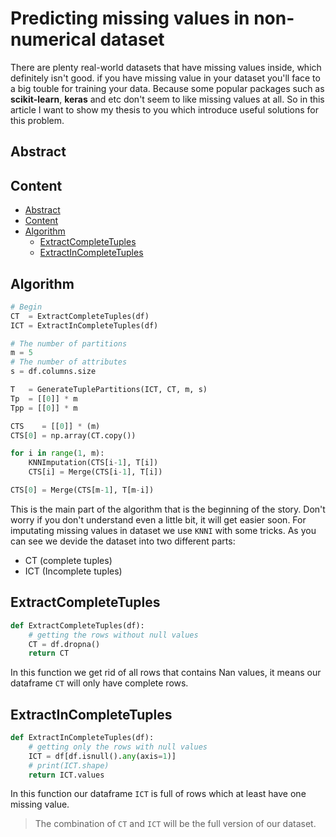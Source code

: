 # Predicting missing values ​​in non-numerical dataset
There are plenty real-world datasets that have missing values inside, which definitely isn't good. if you have missing value in your dataset you'll face to a big touble for training your data. Because some popular packages such as **scikit-learn**, **keras** and etc don't seem to like missing values at all. So in this article I want to show my thesis to you which introduce useful solutions for this problem.
## Abstract

## Content
- [Abstract](#Abstract)
- [Content](#Content)
- [Algorithm](#Algorithm)
    - [ExtractCompleteTuples](#ExtractCompleteTuples)
    - [ExtractInCompleteTuples](#ExtractInCompleteTuples)

## Algorithm
```python
# Begin
CT  = ExtractCompleteTuples(df)
ICT = ExtractInCompleteTuples(df)

# The number of partitions
m = 5
# The number of attributes
s = df.columns.size    

T   = GenerateTuplePartitions(ICT, CT, m, s)
Tp  = [[0]] * m
Tpp = [[0]] * m

CTS    = [[0]] * (m)
CTS[0] = np.array(CT.copy())

for i in range(1, m):
    KNNImputation(CTS[i-1], T[i])
    CTS[i] = Merge(CTS[i-1], T[i])

CTS[0] = Merge(CTS[m-1], T[m-i])
```
This is the main part of the algorithm that is the beginning of the story. Don't worry if you don't understand even a little bit, it will get easier soon. For imputating missing values in dataset we use `KNNI` with some tricks. As you can see we devide the dataset into two different parts:
- CT  (complete tuples)
- ICT (Incomplete tuples)

## ExtractCompleteTuples
```python
def ExtractCompleteTuples(df):
    # getting the rows without null values
    CT = df.dropna()
    return CT
```
In this function we get rid of all rows that contains Nan values, it means our dataframe `CT` will only have complete rows.
## ExtractInCompleteTuples
```python
def ExtractInCompleteTuples(df):
    # getting only the rows with null values
    ICT = df[df.isnull().any(axis=1)]
    # print(ICT.shape)
    return ICT.values
```
In this function our dataframe `ICT` is full of rows which at least have one missing value.

> The combination of `CT` and `ICT` will be the full version of our dataset.

